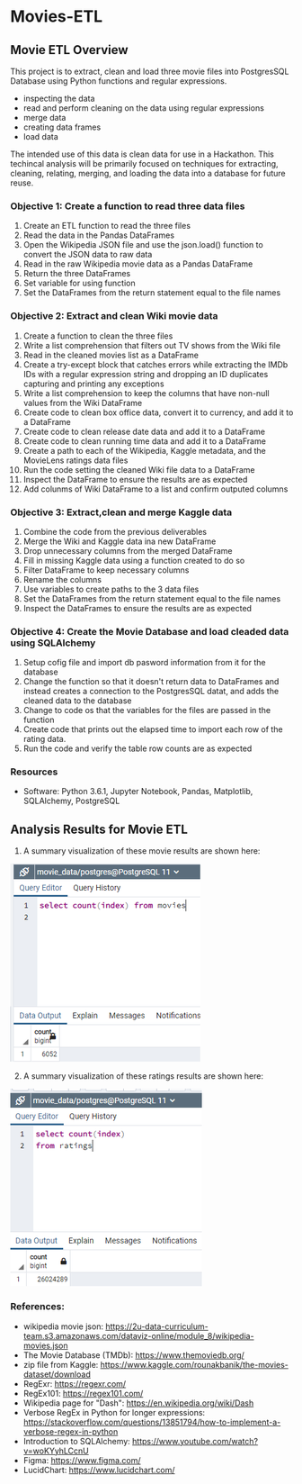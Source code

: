 # Movies-ETL

## Movie ETL Overview

This project is to extract, clean and load three movie files into PostgresSQL Database using Python functions and regular expressions.
* inspecting the data
* read and perform cleaning on the data using regular expressions
* merge data
* creating data frames
* load data 

The intended use of this data is clean data for use in a Hackathon. This techincal analysis will be primarily focused on techniques for extracting, cleaning, relating, merging, and loading the data into a database for future reuse.

### Objective 1: Create a function to read three data files
1. Create an ETL function to read the three files
2. Read the data in the Pandas DataFrames
3. Open the Wikipedia JSON file and use the json.load() function to convert the JSON data to raw data
4. Read in the raw Wikipedia movie data as a Pandas DataFrame
5. Return the three DataFrames
6. Set variable for using function
7. Set the DataFrames from the return statement equal to the file names 
### Objective 2: Extract and clean Wiki movie data
1. Create a function to clean the three files
2. Write a list comprehension that filters out TV shows from the Wiki file
3. Read in the cleaned movies list as a DataFrame
4. Create a try-except block that catches errors while extracting the IMDb IDs with a regular expression string and dropping an ID duplicates capturing and printing any exceptions
5. Write a list comprehension to keep the columns that have non-null values from the Wiki DataFrame
6. Create code to clean box office data, convert it to currency, and add it to a DataFrame
7. Create code to clean release date data and add it to a DataFrame
8. Create code to clean running time data and add it to a DataFrame
9. Create a path to each of the Wikipedia, Kaggle metadata, and the MovieLens ratings data files
10. Run the code setting the cleaned Wiki file data to a DataFrame
11. Inspect the DataFrame to ensure the results are as expected
12. Add colunms of Wiki DataFrame to a list and confirm outputed columns
### Objective 3: Extract,clean and merge Kaggle data
1. Combine the code from the previous deliverables
2. Merge the Wiki and Kaggle data ina new DataFrame
3. Drop unnecessary columns from the merged DataFrame
4. Fill in missing Kaggle data using a function created to do so
5. Filter DataFrame to keep necessary columns
6. Rename the columns
8. Use variables to create paths to the 3 data files
9. Set the DataFrames from the return statement equal to the file names
10. Inspect the DataFrames to ensure the results are as expected
### Objective 4: Create the Movie Database and load cleaded data using SQLAlchemy
1. Setup cofig file and import db pasword information from it for the database
2. Change the function so that it doesn't return data to DataFrames and instead creates a connection to the PostgresSQL datat, and adds the cleaned data to the database
3. Change to code os that the variables for the files are passed in the function
4. Create code that prints out the elapsed time to import each row of the rating data.
5. Run the code and verify the table row counts are as expected
### Resources
- Software: Python 3.6.1, Jupyter Notebook, Pandas, Matplotlib, SQLAlchemy, PostgreSQL

## Analysis Results for Movie ETL
1. A summary visualization of these movie results are shown here:

![movie query image](/Resources/movie_query.png)

2. A summary visualization of these ratings results are shown here:

![rating image](/Resources/rating_query.png)

### References:
* wikipedia movie json: https://2u-data-curriculum-team.s3.amazonaws.com/dataviz-online/module_8/wikipedia-movies.json
* The Movie Database (TMDb): https://www.themoviedb.org/
* zip file from Kaggle: https://www.kaggle.com/rounakbanik/the-movies-dataset/download
* RegExr: https://regexr.com/
* RegEx101: https://regex101.com/
* Wikipedia page for "Dash": https://en.wikipedia.org/wiki/Dash
* Verbose RegEx in Python for longer expressions: https://stackoverflow.com/questions/13851794/how-to-implement-a-verbose-regex-in-python
* Introduction to SQLAlchemy: https://www.youtube.com/watch?v=woKYyhLCcnU
* Figma: https://www.figma.com/
* LucidChart: https://www.lucidchart.com/
